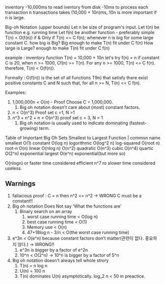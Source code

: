 
inventory
-10,000ms to read iventory from disk
-10ms to process each transaction
n transactions takes (10,000 + 10n)ms,  10n is more important if n is large.


Big-oh Notation (upper bounds)
Let n be size of program's input.
Let t(n) be function e.g. running time
Let f(n) be another function - preferably simple
T(n) < O(f(n)) if & Only if T(n) <= C f(n); whenever n is big for some large constant C.
how big is Big? Big enough to make T(n) fit under C f(n)
How large is Large? enough to make T(n) fit under C f(n)

example : inventory function
T(n) = 10,000 + 10n
let's try f(n) = n
if constant C is 20, when n >= 1000, Cf(n) >= T(n).
For any n >= 1000, T(n) <= C f(n). therefore, T(n) < O(f(n)).

Formally : O(f(n)) is the set of all functions T9n) that satisfy
there exist positive constants C and N such that, for all n >= N, T(n) <= C f(n).



Examples:
1. 1,000,000n < O(n) - Proof Choose C = 1,000,000.
	1. Big oh notation doesn't care about (most) constant factors.
2. n < O(n^3) Proof set c =1, N =1
3. n^3 + n^2 + n < O(n^3) proof set c = 3, N = 1
	1. Big oh notation is usually used to indicate dominating (fastest-growing) term.


Table of Important Big Oh Sets
Smallest to Largest
		Function     |     common name
smallest	O(1)                    constant
		O(log n)              logorithmic
		O(log^2 n)          log-squared
		O(root n)             root-n
		O(n)                     linear
		O(nlog n)
		O(n^2)                 quadratic
		O(n^3)                 cubic
		O(n^4)                 quartic
		O(2^n)                 exponential
largest		O(e^n)                 exponential(but more so)


O(nlogn) or faster time considered efficient
n^7 ro slower time considered useless.

## Warnings
1. fallacious proof : C = n then n^2 <= n^2     -> WRONG C must be a constant!!
2. Big oh notation Does Not say 'What the functions are'
	1. Binary search on an array
		1. worst case running time < O(log n)
		2. best case running time < O(1)
		3. Memory use < O(n)
		4. 47+18log n - 3/n < O(the worst case running time)
3. e^3n < O(e^n) because constant factors don't matter(관련이 없다. 중요하지 않다.) -> WRONG!!
	1. e^3n is bigger by a factor of e^2n 
	2. 10^n < O(2^n) -> 10^n is bigger by a factor of 5^n 
4. Big oh notation doesn't always tell whole strory
	1. T(n) = n log n
	2. U(n) = 100 n
	3. T(n) dominates U(n) asymptotically. log_2 n < 50 in preactice.